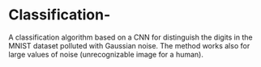 # Classification-
A classification algorithm based on a CNN for distinguish the digits in the MNIST dataset polluted with Gaussian noise. The method works also for large values of noise (unrecognizable image for a human).
